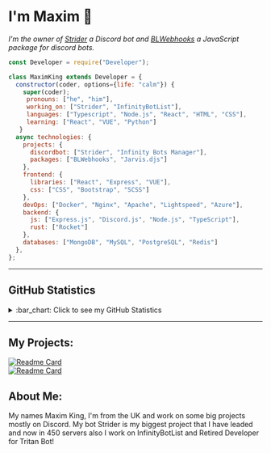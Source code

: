 # I'm Maxim 👋

*I'm the owner of <a href="https://top.gg/bot/765088908773818378">Strider</a> a Discord bot and <a href="https://www.npmjs.com/package/blwebhooks">BLWebhooks</a> a JavaScript package for discord bots.*

```js
const Developer = require("Developer");

class MaximKing extends Developer = {
  constructor(coder, options={life: "calm"}) {
    super(coder);
     pronouns: ["he", "him"],
     working_on: ["Strider", "InfinityBotList"],
     languages: ["Typescript", "Node.js", "React", "HTML", "CSS"],
     learning: ["React", "VUE", "Python"]
   }
  async technologies: {
    projects: {
      discordbot: ["Strider", "Infinity Bots Manager"],
      packages: ["BLWebhooks", "Jarvis.djs"]
    },
    frontend: {
      libraries: ["React", "Express", "VUE"],
      css: ["CSS", "Bootstrap", "SCSS"]
    },
    devOps: ["Docker", "Nginx", "Apache", "Lightspeed", "Azure"],
    backend: {
      js: ["Express.js", "Discord.js", "Node.js", "TypeScript"],
      rust: ["Rocket"]
    },
    databases: ["MongoDB", "MySQL", "PostgreSQL", "Redis"]
  },
};
```

---

## GitHub Statistics
<details>
  <summary>
    :bar_chart: Click to see my GitHub Statistics
  </summary>
  <p align="center">
&nbsp;<img align="center" src="https://github-readme-stats.vercel.app/api?username=MaximKing1&count_private=true&show_icons=true&theme=react" alt="MaximKing" height="200"/>
<img align="center" src="https://github-readme-stats.vercel.app/api/top-langs/?username=MaximKing1&hide=lua&theme=react" alt="Maxim's github stats"/>
<img align="center" src"https://cr-ss-service.azurewebsites.net/api/ScreenShot?widget=summary&username=maximking1&badges=3&show-avatar=true&style=--header-bg-color:%23000;--border-radius:5px"/>
<div><img src="https://github-profile-trophy.vercel.app/?username=MaximKing1&theme=react" width="1200"></div>
  </p>
</details>

---

## My Projects:
[![Readme Card](https://github-readme-stats.vercel.app/api/pin/?username=maximking1&repo=BLWebhooks&theme=react)](https://github.com/MaximKing1/BLWebhooks)<br>
[![Readme Card](https://github-readme-stats.vercel.app/api/pin/?username=maximking1&repo=Jarvis&theme=react)](https://maximking1.github.io/Hacking-Stuff/)<br>

## About Me:

My names Maxim King, I'm from the UK and work on some big projects mostly on Discord. My bot Strider is my biggest project that I have leaded and now in 450 servers also I work on InfinityBotList and Retired Developer for Tritan Bot!
